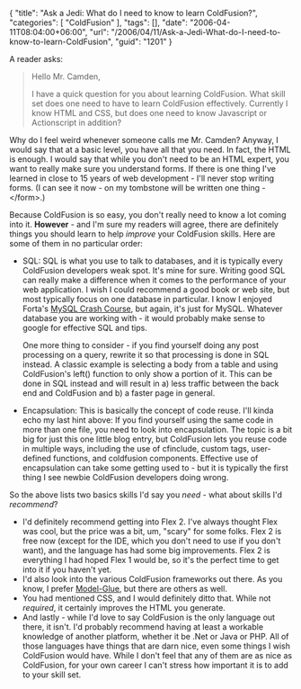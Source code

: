 {
	"title": "Ask a Jedi: What do I need to know to learn ColdFusion?",
	"categories": [
		"ColdFusion"
	],
	"tags": [],
	"date": "2006-04-11T08:04:00+06:00",
	"url": "/2006/04/11/Ask-a-Jedi-What-do-I-need-to-know-to-learn-ColdFusion",
	"guid": "1201"
}

A reader asks:

<blockquote>
Hello Mr. Camden,

I have a quick question for you about learning
ColdFusion. What skill set does one need to have to learn ColdFusion
effectively. Currently I know HTML and CSS, but does one need to know Javascript
or Actionscript in addition?
</blockquote>

Why do I feel weird whenever someone calls me Mr. Camden? Anyway, I would say that at a basic level, you have all that you need. In fact, the HTML is enough. I would say that while you don't need to be an HTML expert, you want to really make sure you understand forms. If there is one thing I've learned in close to 15 years of web development - I'll never stop writing forms. (I can see it now - on my tombstone will be written one thing - &lt;/form&gt;.)

Because ColdFusion is so easy, you don't really need to know a lot coming into it. <b>However</b> - and I'm sure my readers will agree, there are definitely things you should learn to help <i>improve</i> your ColdFusion skills. Here are some of them in no particular order:

<ul>
<li>SQL: SQL is what you use to talk to databases, and it is typically every ColdFusion developers weak spot. It's mine for sure. Writing good SQL can really make a difference when it comes to the performance of your web application. I wish I could recommend a good book or web site, but most typically focus on one database in particular. I know I enjoyed Forta's <a href="http://ray.camdenfamily.com/index.cfm/2006/1/23/MySQL-Crash-Course-Review">MySQL Crash Course</a>, but again, it's just for MySQL. Whatever database you are working with - it would probably make sense to google for effective SQL and tips. 

One more thing to consider - if you find yourself doing any post processing on a query, rewrite it so that processing is done in SQL instead. A classic example is selecting a body from a table and using ColdFusion's left() function to only show a portion of it. This can be done in SQL instead and will result in a) less traffic between the back end and ColdFusion and b) a faster page in general.

<li>Encapsulation: This is basically the concept of code reuse. I'll kinda echo my last hint above: If you find yourself using the same code in more than one file, you need to look into encapsulation. The topic is a bit big for just this one little blog entry, but ColdFusion lets you reuse code in multiple ways, including the use of cfinclude, custom tags, user-defined functions, and coldfusion components. Effective use of encapsulation can take some getting used to - but it is typically the first thing I see newbie ColdFusion developers doing wrong. 

</ul>

So the above lists two basics skills I'd say you <i>need</i> - what about skills I'd <i>recommend</i>?

<ul>
<li>I'd definitely recommend getting into Flex 2. I've always thought Flex was cool, but the price was a bit, um, "scary" for some folks. Flex 2 is free now (except for the IDE, which you don't need to use if you don't want), and the language has had some big improvements. Flex 2 is everything I had hoped Flex 1 would be, so it's the perfect time to get into it if you haven't yet. 
<li>I'd also look into the various ColdFusion frameworks out there. As you know, I prefer <a href="http://www.model-glue.com">Model-Glue</a>, but there are others as well.
<li>You had mentioned CSS, and I would definitely ditto that. While not <i>required</i>, it certainly improves the HTML you generate. 
<li>And lastly - while I'd love to say ColdFusion is the only language out there, it isn't. I'd probably recommend having at least a workable knowledge of another platform, whether it be .Net or Java or PHP. All of those languages have things that are darn nice, even some things I wish ColdFusion would have. While I don't feel that any of them are as nice as ColdFusion, for your own career I can't stress how important it is to add to your skill set. 
</ul>